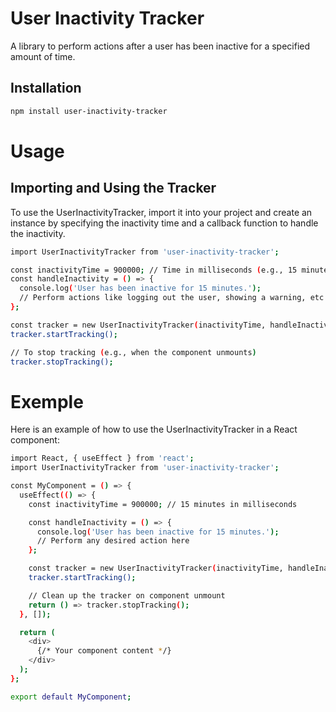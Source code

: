 # User Inactivity Tracker

A library to perform actions after a user has been inactive for a specified amount of time.

## Installation

```bash
npm install user-inactivity-tracker
```
# Usage

## Importing and Using the Tracker
To use the UserInactivityTracker, import it into your project and create an instance by specifying the inactivity time and a callback function to handle the inactivity.

```bash
import UserInactivityTracker from 'user-inactivity-tracker';

const inactivityTime = 900000; // Time in milliseconds (e.g., 15 minutes)
const handleInactivity = () => {
  console.log('User has been inactive for 15 minutes.');
  // Perform actions like logging out the user, showing a warning, etc.
};

const tracker = new UserInactivityTracker(inactivityTime, handleInactivity);
tracker.startTracking();

// To stop tracking (e.g., when the component unmounts)
tracker.stopTracking();
```
# Exemple 

Here is an example of how to use the UserInactivityTracker in a React component:

```bash
import React, { useEffect } from 'react';
import UserInactivityTracker from 'user-inactivity-tracker';

const MyComponent = () => {
  useEffect(() => {
    const inactivityTime = 900000; // 15 minutes in milliseconds

    const handleInactivity = () => {
      console.log('User has been inactive for 15 minutes.');
      // Perform any desired action here
    };

    const tracker = new UserInactivityTracker(inactivityTime, handleInactivity);
    tracker.startTracking();

    // Clean up the tracker on component unmount
    return () => tracker.stopTracking();
  }, []);

  return (
    <div>
      {/* Your component content */}
    </div>
  );
};

export default MyComponent;

```